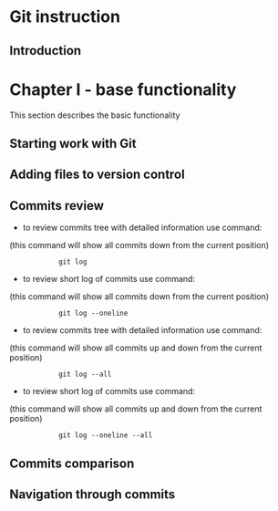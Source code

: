 # Git instruction

## Introduction

# Chapter I - base functionality

This section describes the basic functionality

## Starting work with Git

## Adding files to version control

## Commits review

* to review commits tree with detailed information use command:

(this command will show all commits down from the current position)

                git log

* to review short log of commits use command:

(this command will show all commits down from the current position)

                git log --oneline

* to review commits tree with detailed information use command:

(this command will show all commits up and down from the current position)

                git log --all

* to review short log of commits use command:

(this command will show all commits up and down from the current position)

                git log --oneline --all


## Commits comparison

## Navigation through commits